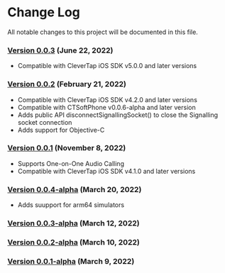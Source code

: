 # Change Log
All notable changes to this project will be documented in this file.

### [Version 0.0.3](https://github.com/CleverTap/clevertap-signedcall-ios-sdk/releases/tag/0.0.3) (June 22, 2022)
- Compatible with CleverTap iOS SDK v5.0.0 and later versions

### [Version 0.0.2](https://github.com/CleverTap/clevertap-signedcall-ios-sdk/releases/tag/0.0.2) (February 21, 2022)
- Compatible with CleverTap iOS SDK v4.2.0 and later versions
- Compatible with CTSoftPhone v0.0.6-alpha and later version
- Adds public API disconnectSignallingSocket() to close the Signalling socket connection
- Adds support for Objective-C

### [Version 0.0.1](https://github.com/CleverTap/clevertap-signedcall-ios-sdk/releases/tag/0.0.1) (November 8, 2022)
- Supports One-on-One Audio Calling
- Compatible with CleverTap iOS SDK v4.1.0 and later versions

### [Version 0.0.4-alpha](https://github.com/CleverTap/clevertap-signedcall-ios-sdk/releases/tag/0.0.4-alpha) (March 20, 2022)
- Adds suupport for arm64 simulators

### [Version 0.0.3-alpha](https://github.com/CleverTap/clevertap-signedcall-ios-sdk/releases/tag/0.0.3-alpha) (March 12, 2022)

### [Version 0.0.2-alpha](https://github.com/CleverTap/clevertap-signedcall-ios-sdk/releases/tag/0.0.2-alpha) (March 10, 2022)

### [Version 0.0.1-alpha](https://github.com/CleverTap/clevertap-signedcall-ios-sdk/releases/tag/0.0.1-alpha) (March 9, 2022)



